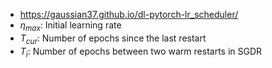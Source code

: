 - https://gaussian37.github.io/dl-pytorch-lr_scheduler/
- $\eta_{max}$: Initial learning rate
- $T_{cur}$: Number of epochs since the last restart
- $T_{i}$: Number of epochs between two warm restarts in SGDR